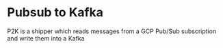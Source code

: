 # Pubsub to Kafka

P2K is a shipper which reads messages from a GCP Pub/Sub subscription and write them into a Kafka
